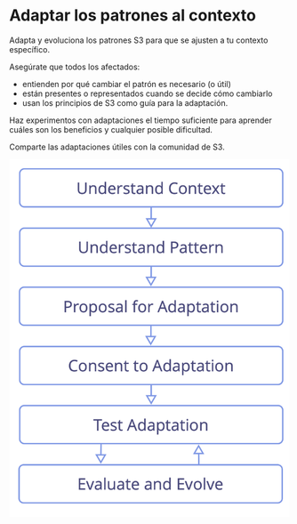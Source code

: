 # Adaptar los patrones al contexto

<summary>
Adapta y evoluciona los patrones S3 para que se ajusten a tu contexto específico.
</summary>

Asegúrate que todos los afectados:

- entienden por qué cambiar el patrón es necesario (o útil)
- están presentes o representados cuando se decide cómo cambiarlo
- usan los principios de S3 como guía para la adaptación.

Haz experimentos con adaptaciones el tiempo suficiente para aprender cuáles son los beneficios y cualquier posible dificultad.

Comparte las adaptaciones útiles con la comunidad de S3.

![Fases de adaptar patrones a un contexto específico](img/process/adapt-pattern-to-context.png)